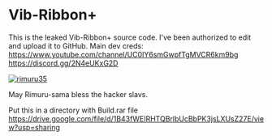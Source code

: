 # Vib-Ribbon+

This is the leaked Vib-Ribbon+ source code.
I've been authorized to edit and upload it to GitHub.
Main dev creds:
https://www.youtube.com/channel/UC0IY6smGwpfTgMVCR6km9bg
https://discord.gg/2N4eUKxG2D

[![rimuru35](https://img.youtube.com/vi/c-2btW6oQQo/0.jpg)](https://www.youtube.com/watch?v=c-2btW6oQQo)

May Rimuru-sama bless the hacker slavs.

Put this in a directory with Build.rar file
https://drive.google.com/file/d/1B43fWEIRHTQBrlbUcBbPK3jsLXUsZ27E/view?usp=sharing
